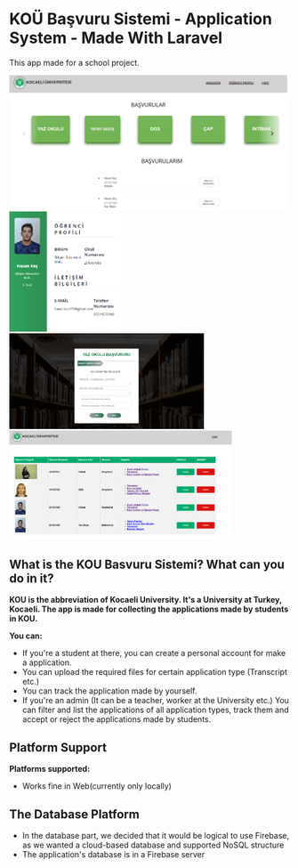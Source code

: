 # KOÜ Başvuru Sistemi - Application System - Made With Laravel

This app made for a school project.

<div class="row">
  <img src="images/Screenshot_1.png" width="500"/>
  <img src="images/Screenshot_2.png" width="200"/>
</div>
<div class="row">
  <img src="images/Screenshot_3.png" width="350"/>
  <img src="images/Screenshot_4.png" width="400"/>
</div>

## What is the KOU Basvuru Sistemi? What can you do in it?

**KOU is the abbreviation of Kocaeli University. It's a University at Turkey, Kocaeli. The app is made for collecting the applications made by students in KOU.**

**You can:**
 - If you're a student at there, you can create a personal account for make a application.
 - You can upload the required files for certain application type (Transcript etc.)
 - You can track the application made by yourself.
 - If you're an admin (It can be a teacher, worker at the University etc.) You can filter and list the applications of all application types, track them and accept or reject the applications made by students.

## Platform Support

**Platforms supported:**
 - Works fine in Web(currently only locally)

## The Database Platform

  - In the database part, we decided that it would be logical to use Firebase, as we wanted a cloud-based database and supported NoSQL structure
  - The application's database is in a Firebase server


